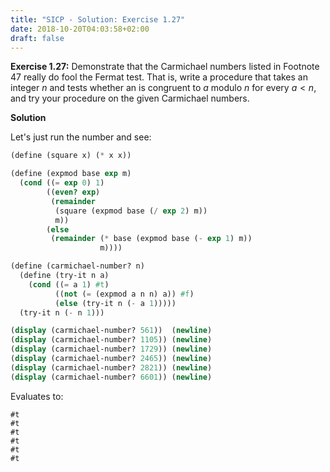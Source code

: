 ```yaml
---
title: "SICP - Solution: Exercise 1.27"
date: 2018-10-20T04:03:58+02:00
draft: false
---
```


**Exercise 1.27:** Demonstrate that the Carmichael numbers listed in Footnote 47 really do fool the Fermat test. That is, write a procedure that takes an integer $n$ and tests whether an is congruent to $a$ modulo $n$ for every ${a<n}$, and try your procedure on the given Carmichael numbers.

**Solution**

Let's just run the number and see:

```scheme
(define (square x) (* x x))

(define (expmod base exp m)
  (cond ((= exp 0) 1)
        ((even? exp)
         (remainder
          (square (expmod base (/ exp 2) m))
          m))
        (else
         (remainder (* base (expmod base (- exp 1) m))
                    m))))

(define (carmichael-number? n)
  (define (try-it n a)
    (cond ((= a 1) #t)
          ((not (= (expmod a n n) a)) #f)
          (else (try-it n (- a 1)))))
  (try-it n (- n 1)))

(display (carmichael-number? 561))  (newline)
(display (carmichael-number? 1105)) (newline)
(display (carmichael-number? 1729)) (newline)
(display (carmichael-number? 2465)) (newline)
(display (carmichael-number? 2821)) (newline)
(display (carmichael-number? 6601)) (newline)
```

Evaluates to:

```
#t
#t
#t
#t
#t
#t
```

